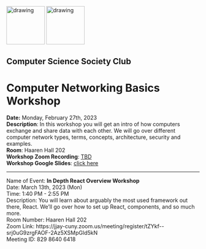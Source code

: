 <img src="https://i.imgur.com/JybZuXd.png" alt="drawing" width="100"/> <img src="https://i.imgur.com/Bzkqs5I.png" alt="drawing" width="100"/>

## Computer Science Society Club


# Computer Networking Basics Workshop 

**Date:** Monday, February 27th, 2023 <br>
**Description**: In this workshop you will get an intro of how computers exchange and share data with each other. We will go over different computer network types, terms, concepts, architecture, security and examples. <br>
**Room**: Haaren Hall 202 <br>
**Workshop Zoom Recording**: [TBD]() <br>
**Workshop Google Slides**: [click here](https://docs.google.com/presentation/d/1TsNbigysvN530D9qdlE2LCAWSkbSDqVXeSEeMB5jjsg/edit?usp=sharing) <br>

---

<p>Name of Event: <b> In Depth React Overview Workshop </b> <br> Date: March 13th, 2023 (Mon) <br> 
Time: 1:40 PM - 2:55 PM <br> 
Description: You will learn about arguably the most used framework out there, React. We’ll go over how to set up React, components, and so much more. <br> 
Room Number: Haaren Hall 202 <br> 
Zoom Link: https://jjay-cuny.zoom.us/meeting/register/tZYkf--srj0uG9zrgFAOF-2Az5XSMpGld5kN <br> 
Meeting ID: 829 8640 6418 <br> </p>

